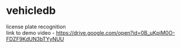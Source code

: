 # vehicledb
license plate recognition <br>
link to demo video - https://drive.google.com/open?id=0B_uKpiM0O-FDZF9KdUN3bTYyNUU
